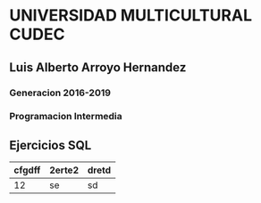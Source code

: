 # UNIVERSIDAD MULTICULTURAL CUDEC
## Luis Alberto Arroyo Hernandez 
### Generacion 2016-2019
### Programacion Intermedia
## Ejercicios SQL
cfgdff|2erte2|dretd 
---|---|--- 
12|se|sd
